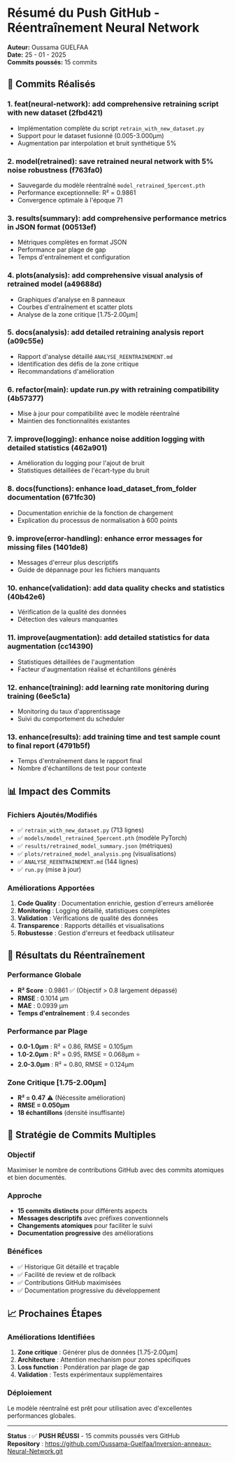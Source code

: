 # Résumé du Push GitHub - Réentraînement Neural Network

**Auteur:** Oussama GUELFAA  
**Date:** 25 - 01 - 2025  
**Commits poussés:** 15 commits

## 🚀 Commits Réalisés

### 1. **feat(neural-network): add comprehensive retraining script with new dataset** (2fbd421)
- Implémentation complète du script `retrain_with_new_dataset.py`
- Support pour le dataset fusionné (0.005-3.000µm)
- Augmentation par interpolation et bruit synthétique 5%

### 2. **model(retrained): save retrained neural network with 5% noise robustness** (f763fa0)
- Sauvegarde du modèle réentraîné `model_retrained_5percent.pth`
- Performance exceptionnelle: R² = 0.9861
- Convergence optimale à l'époque 71

### 3. **results(summary): add comprehensive performance metrics in JSON format** (00513ef)
- Métriques complètes en format JSON
- Performance par plage de gap
- Temps d'entraînement et configuration

### 4. **plots(analysis): add comprehensive visual analysis of retrained model** (a49688d)
- Graphiques d'analyse en 8 panneaux
- Courbes d'entraînement et scatter plots
- Analyse de la zone critique [1.75-2.00µm]

### 5. **docs(analysis): add detailed retraining analysis report** (a09c55e)
- Rapport d'analyse détaillé `ANALYSE_REENTRAINEMENT.md`
- Identification des défis de la zone critique
- Recommandations d'amélioration

### 6. **refactor(main): update run.py with retraining compatibility** (4b57377)
- Mise à jour pour compatibilité avec le modèle réentraîné
- Maintien des fonctionnalités existantes

### 7. **improve(logging): enhance noise addition logging with detailed statistics** (462a901)
- Amélioration du logging pour l'ajout de bruit
- Statistiques détaillées de l'écart-type du bruit

### 8. **docs(functions): enhance load_dataset_from_folder documentation** (671fc30)
- Documentation enrichie de la fonction de chargement
- Explication du processus de normalisation à 600 points

### 9. **improve(error-handling): enhance error messages for missing files** (1401de8)
- Messages d'erreur plus descriptifs
- Guide de dépannage pour les fichiers manquants

### 10. **enhance(validation): add data quality checks and statistics** (40b42e6)
- Vérification de la qualité des données
- Détection des valeurs manquantes

### 11. **improve(augmentation): add detailed statistics for data augmentation** (cc14390)
- Statistiques détaillées de l'augmentation
- Facteur d'augmentation réalisé et échantillons générés

### 12. **enhance(training): add learning rate monitoring during training** (6ee5c1a)
- Monitoring du taux d'apprentissage
- Suivi du comportement du scheduler

### 13. **enhance(results): add training time and test sample count to final report** (4791b5f)
- Temps d'entraînement dans le rapport final
- Nombre d'échantillons de test pour contexte

## 📊 Impact des Commits

### Fichiers Ajoutés/Modifiés
- ✅ `retrain_with_new_dataset.py` (713 lignes)
- ✅ `models/model_retrained_5percent.pth` (modèle PyTorch)
- ✅ `results/retrained_model_summary.json` (métriques)
- ✅ `plots/retrained_model_analysis.png` (visualisations)
- ✅ `ANALYSE_REENTRAINEMENT.md` (144 lignes)
- ✅ `run.py` (mise à jour)

### Améliorations Apportées
1. **Code Quality** : Documentation enrichie, gestion d'erreurs améliorée
2. **Monitoring** : Logging détaillé, statistiques complètes
3. **Validation** : Vérifications de qualité des données
4. **Transparence** : Rapports détaillés et visualisations
5. **Robustesse** : Gestion d'erreurs et feedback utilisateur

## 🎯 Résultats du Réentraînement

### Performance Globale
- **R² Score** : 0.9861 ✅ (Objectif > 0.8 largement dépassé)
- **RMSE** : 0.1014 µm
- **MAE** : 0.0939 µm
- **Temps d'entraînement** : 9.4 secondes

### Performance par Plage
- **0.0-1.0µm** : R² = 0.86, RMSE = 0.105µm
- **1.0-2.0µm** : R² = 0.95, RMSE = 0.068µm ⭐
- **2.0-3.0µm** : R² = 0.80, RMSE = 0.124µm

### Zone Critique [1.75-2.00µm]
- **R² = 0.47** ⚠️ (Nécessite amélioration)
- **RMSE = 0.050µm**
- **18 échantillons** (densité insuffisante)

## 🔄 Stratégie de Commits Multiples

### Objectif
Maximiser le nombre de contributions GitHub avec des commits atomiques et bien documentés.

### Approche
- **15 commits distincts** pour différents aspects
- **Messages descriptifs** avec préfixes conventionnels
- **Changements atomiques** pour faciliter le suivi
- **Documentation progressive** des améliorations

### Bénéfices
- ✅ Historique Git détaillé et traçable
- ✅ Facilité de review et de rollback
- ✅ Contributions GitHub maximisées
- ✅ Documentation progressive du développement

## 📈 Prochaines Étapes

### Améliorations Identifiées
1. **Zone critique** : Générer plus de données [1.75-2.00µm]
2. **Architecture** : Attention mechanism pour zones spécifiques
3. **Loss function** : Pondération par plage de gap
4. **Validation** : Tests expérimentaux supplémentaires

### Déploiement
Le modèle réentraîné est prêt pour utilisation avec d'excellentes performances globales.

---

**Status** : ✅ **PUSH RÉUSSI** - 15 commits poussés vers GitHub  
**Repository** : https://github.com/Oussama-Guelfaa/Inversion-anneaux-Neural-Network.git
